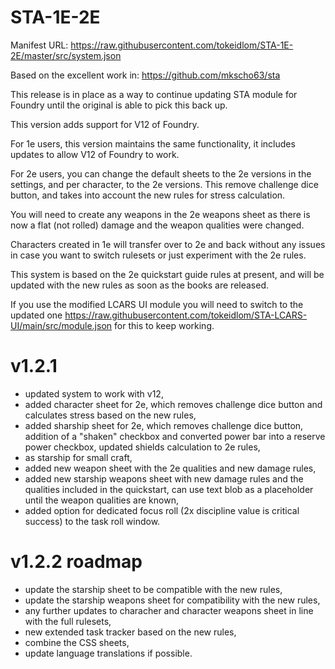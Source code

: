 # STA-1E-2E

Manifest URL:
https://raw.githubusercontent.com/tokeidlom/STA-1E-2E/master/src/system.json

Based on the excellent work in:
https://github.com/mkscho63/sta

This release is in place as a way to continue updating STA module for Foundry until the original is able to pick this back up.

This version adds support for V12 of Foundry.

For 1e users, this version maintains the same functionality, it includes updates to allow V12 of Foundry to work.

For 2e users, you can change the default sheets to the 2e versions in the settings, and per character, to the 2e versions. This remove challenge dice button, and takes into account the new rules for stress calculation.

You will need to create any weapons in the 2e weapons sheet as there is now a flat (not rolled) damage and the weapon qualities were changed.

Characters created in 1e will transfer over to 2e and back without any issues in case you want to switch rulesets or just experiment with the 2e rules.

This system is based on the 2e quickstart guide rules at present, and will be updated with the new rules as soon as the books are released.

If you use the modified LCARS UI module you will need to switch to the updated one https://raw.githubusercontent.com/tokeidlom/STA-LCARS-UI/main/src/module.json for this to keep working.

# v1.2.1
- updated system to work with v12,
- added character sheet for 2e, which removes challenge dice button and calculates stress based on the new rules,
- added sharship sheet for 2e, which removes challenge dice button, addition of a "shaken" checkbox and converted power bar into a reserve power checkbox, updated shields calculation to 2e rules,
- as starship for small craft,
- added new weapon sheet with the 2e qualities and new damage rules,
- added new starship weapons sheet with new damage rules and the qualities included in the quickstart, can use text blob as a placeholder until the weapon qualities are known,
- added option for dedicated focus roll (2x discipline value is critical success) to the task roll window.

# v1.2.2 roadmap
- update the starship sheet to be compatible with the new rules,
- update the starship weapons sheet for compatibility with the new rules,
- any further updates to characher and character weapons sheet in line with the full rulesets,
- new extended task tracker based on the new rules,
- combine the CSS sheets,
- update language translations if possible.
